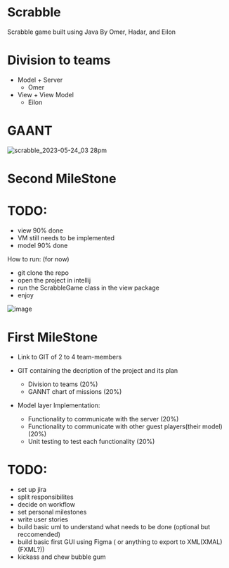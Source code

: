 # Scrabble
Scrabble game built using Java 
By Omer, Hadar, and Eilon

# Division to teams
- Model + Server
   * Omer
- View + View Model
   * Eilon


# GAANT
![scrabble_2023-05-24_03 28pm](https://github.com/OmerBart/Scrabble/assets/121627693/6c5c61e5-6dff-4862-8587-b3091034f5ed)

# Second MileStone 

# TODO:
- view 90% done 
- VM still needs to be implemented
- model 90% done

How to run: (for now)
- git clone the repo
- open the project in intellij
- run the ScrabbleGame class in the view package
- enjoy




![image](https://github.com/OmerBart/Scrabble/assets/112820943/aaac6aa7-f0d4-41bd-b62f-edf97034623a)



# First MileStone 

- Link to GIT of 2 to 4 team-members

- GIT containing the decription of the project and its plan
    * Division to teams (20%)
    * GANNT chart of missions (20%)

- Model layer Implementation:
    * Functionality to communicate with the server (20%)
    * Functionality to communicate with other guest players(their model) (20%)
    * Unit testing to test each functionality (20%)
    
# TODO:
- set up jira 
- split responsibilites 
- decide on workflow 
- set personal milestones
- write user stories 
- build basic uml to understand what needs to be done (optional but reccomended) 
- build basic first GUI using Figma ( or anything to export to XML(XMAL) (FXML?))
- kickass and chew bubble gum



